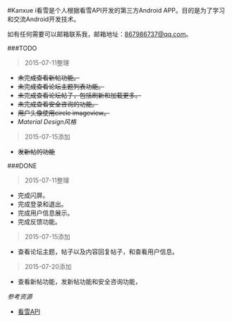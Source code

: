 #Kanxue
i看雪是个人根据看雪API开发的第三方Android APP。目的是为了学习和交流Android开发技术。

如有任何需要可以邮箱联系我，邮箱地址：867986737@qq.com。

###TODO
> 2015-07-11整理

- ~~未完成查看新帖功能。~~
- ~~未完成查看论坛主题列表功能。~~
- ~~未完成查看论坛帖子，包括刷新和加载更多。~~
- ~~未完成查看安全咨询的功能。~~
- ~~用户头像使用circle imageview。~~
- *Material Design风格*

>2015-07-15添加

- ~~发新帖的功能~~

###DONE
> 2015-07-11整理

- 完成闪屏。
- 完成登录和退出。
- 完成用户信息展示。
- 完成反馈功能。

>2015-07-15添加

- 查看论坛主题，帖子以及内容回复帖子，和查看用户信息。

>2015-07-20添加

- 查看新帖功能，发新帖功能和安全咨询功能，


*参考资源*

- [看雪API](http://bbs.pediy.com/showthread.php?t=163280)
